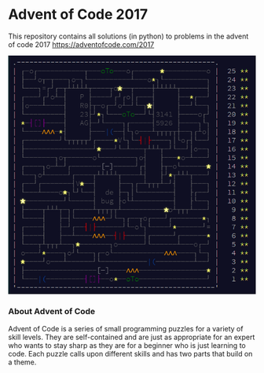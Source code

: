 # Advent of Code 2017
This repository contains all solutions (in python) to problems in the advent of code 2017
https://adventofcode.com/2017

![Screenshot](README.png)

### About Advent of Code
Advent of Code is a series of small programming puzzles for a variety of skill levels. They are self-contained and are just as appropriate for an expert who wants to stay sharp as they are for a beginner who is just learning to code. Each puzzle calls upon different skills and has two parts that build on a theme.